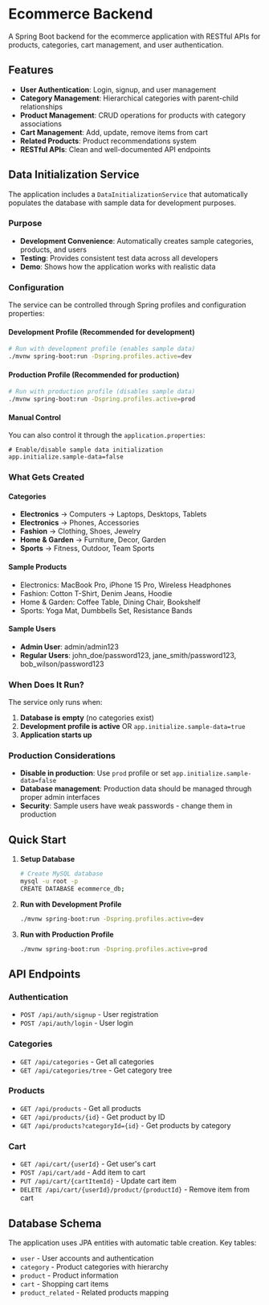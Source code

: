 # Ecommerce Backend

A Spring Boot backend for the ecommerce application with RESTful APIs for products, categories, cart management, and user authentication.

## Features

- **User Authentication**: Login, signup, and user management
- **Category Management**: Hierarchical categories with parent-child relationships
- **Product Management**: CRUD operations for products with category associations
- **Cart Management**: Add, update, remove items from cart
- **Related Products**: Product recommendations system
- **RESTful APIs**: Clean and well-documented API endpoints

## Data Initialization Service

The application includes a `DataInitializationService` that automatically populates the database with sample data for development purposes.

### Purpose
- **Development Convenience**: Automatically creates sample categories, products, and users
- **Testing**: Provides consistent test data across all developers
- **Demo**: Shows how the application works with realistic data

### Configuration

The service can be controlled through Spring profiles and configuration properties:

#### Development Profile (Recommended for development)
```bash
# Run with development profile (enables sample data)
./mvnw spring-boot:run -Dspring.profiles.active=dev
```

#### Production Profile (Recommended for production)
```bash
# Run with production profile (disables sample data)
./mvnw spring-boot:run -Dspring.profiles.active=prod
```

#### Manual Control
You can also control it through the `application.properties`:
```properties
# Enable/disable sample data initialization
app.initialize.sample-data=false
```

### What Gets Created

#### Categories
- **Electronics** → Computers → Laptops, Desktops, Tablets
- **Electronics** → Phones, Accessories
- **Fashion** → Clothing, Shoes, Jewelry
- **Home & Garden** → Furniture, Decor, Garden
- **Sports** → Fitness, Outdoor, Team Sports

#### Sample Products
- Electronics: MacBook Pro, iPhone 15 Pro, Wireless Headphones
- Fashion: Cotton T-Shirt, Denim Jeans, Hoodie
- Home & Garden: Coffee Table, Dining Chair, Bookshelf
- Sports: Yoga Mat, Dumbbells Set, Resistance Bands

#### Sample Users
- **Admin User**: admin/admin123
- **Regular Users**: john_doe/password123, jane_smith/password123, bob_wilson/password123

### When Does It Run?

The service only runs when:
1. **Database is empty** (no categories exist)
2. **Development profile is active** OR `app.initialize.sample-data=true`
3. **Application starts up**

### Production Considerations

- **Disable in production**: Use `prod` profile or set `app.initialize.sample-data=false`
- **Database management**: Production data should be managed through proper admin interfaces
- **Security**: Sample users have weak passwords - change them in production

## Quick Start

1. **Setup Database**
   ```bash
   # Create MySQL database
   mysql -u root -p
   CREATE DATABASE ecommerce_db;
   ```

2. **Run with Development Profile**
   ```bash
   ./mvnw spring-boot:run -Dspring.profiles.active=dev
   ```

3. **Run with Production Profile**
   ```bash
   ./mvnw spring-boot:run -Dspring.profiles.active=prod
   ```

## API Endpoints

### Authentication
- `POST /api/auth/signup` - User registration
- `POST /api/auth/login` - User login

### Categories
- `GET /api/categories` - Get all categories
- `GET /api/categories/tree` - Get category tree

### Products
- `GET /api/products` - Get all products
- `GET /api/products/{id}` - Get product by ID
- `GET /api/products?categoryId={id}` - Get products by category

### Cart
- `GET /api/cart/{userId}` - Get user's cart
- `POST /api/cart/add` - Add item to cart
- `PUT /api/cart/{cartItemId}` - Update cart item
- `DELETE /api/cart/{userId}/product/{productId}` - Remove item from cart

## Database Schema

The application uses JPA entities with automatic table creation. Key tables:
- `user` - User accounts and authentication
- `category` - Product categories with hierarchy
- `product` - Product information
- `cart` - Shopping cart items
- `product_related` - Related products mapping 
